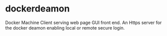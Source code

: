 # dockerdeamon
Docker Machine Client serving web page GUI front end.
An Https server for the docker deamon enabling local or remote secure login.
